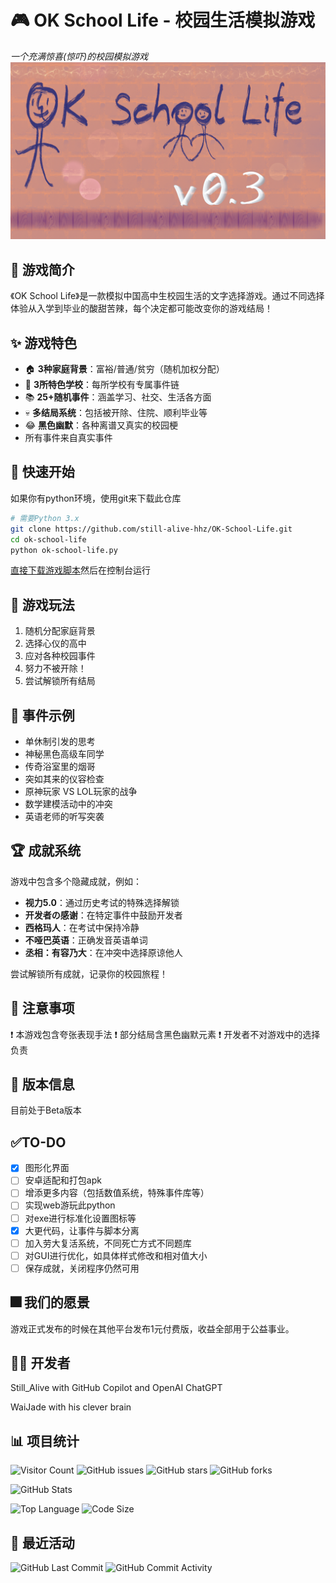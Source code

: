 # 🎮 OK School Life - 校园生活模拟游戏

*一个充满惊喜(惊吓)的校园模拟游戏*
![1745061328893](images/README/1745061328893.png)

## 📖 游戏简介

《OK School Life》是一款模拟中国高中生校园生活的文字选择游戏。通过不同选择体验从入学到毕业的酸甜苦辣，每个决定都可能改变你的游戏结局！

## ✨ 游戏特色

- 🏠 **3种家庭背景**：富裕/普通/贫穷（随机加权分配）
- 🏫 **3所特色学校**：每所学校有专属事件链
- 📚 **25+随机事件**：涵盖学习、社交、生活各方面
- 💀 **多结局系统**：包括被开除、住院、顺利毕业等
- 😂 **黑色幽默**：各种离谱又真实的校园梗
- 所有事件来自真实事件

## 🚀 快速开始

如果你有python环境，使用git来下载此仓库

```bash
# 需要Python 3.x
git clone https://github.com/still-alive-hhz/OK-School-Life.git
cd ok-school-life
python ok-school-life.py
```

[直接下载游戏脚本](https://github.com/ff9d0362-7cad-4f06-8527-6efaf9ea21f5)然后在控制台运行

## 🎯 游戏玩法

1. 随机分配家庭背景
2. 选择心仪的高中
3. 应对各种校园事件
4. 努力不被开除！
5. 尝试解锁所有结局

## 📜 事件示例

- 单休制引发的思考
- 神秘黑色高级车同学
- 传奇浴室里的烟哥
- 突如其来的仪容检查
- 原神玩家 VS LOL玩家的战争
- 数学建模活动中的冲突
- 英语老师的听写突袭

## 🏆 成就系统

游戏中包含多个隐藏成就，例如：

- **视力5.0**：通过历史考试的特殊选择解锁
- **开发者の感谢**：在特定事件中鼓励开发者
- **西格玛人**：在考试中保持冷静
- **不哑巴英语**：正确发音英语单词
- **丞相：有容乃大**：在冲突中选择原谅他人

尝试解锁所有成就，记录你的校园旅程！

## 📌 注意事项

❗ 本游戏包含夸张表现手法
❗ 部分结局含黑色幽默元素
❗ 开发者不对游戏中的选择负责

## 📅 版本信息

目前处于Beta版本

## ✅TO-DO

* [x] 图形化界面
* [ ] 安卓适配和打包apk
* [ ] 增添更多内容（包括数值系统，特殊事件库等）
* [ ] 实现web游玩此python
* [ ] 对exe进行标准化设置图标等
* [x] 大更代码，让事件与脚本分离
* [ ] 加入劳大复活系统，不同死亡方式不同题库
* [ ] 对GUI进行优化，如具体样式修改和相对值大小
* [ ] 保存成就，关闭程序仍然可用

## 🎆 我们的愿景

游戏正式发布的时候在其他平台发布1元付费版，收益全部用于公益事业。

## 👨‍💻 开发者

Still_Alive with GitHub Copilot and OpenAI ChatGPT

WaiJade with his clever brain

## 📊 项目统计

![Visitor Count](https://visitor-badge.laobi.icu/badge?page_id=still-alive-hhz.OK-School-Life) ![GitHub issues](https://img.shields.io/github/issues/still-alive-hhz/OK-School-Life)
![GitHub stars](https://img.shields.io/github/stars/still-alive-hhz/OK-School-Life?style=social) ![GitHub forks](https://img.shields.io/github/forks/still-alive-hhz/OK-School-Life) 

![GitHub Stats](https://github-readme-stats.vercel.app/api/pin/?username=still-alive-hhz&repo=OK-School-Life&show_owner=true)

![Top Language](https://img.shields.io/github/languages/top/still-alive-hhz/OK-School-Life) ![Code Size](https://img.shields.io/github/languages/code-size/still-alive-hhz/OK-School-Life)

## 🌟 最近活动

![GitHub Last Commit](https://img.shields.io/github/last-commit/still-alive-hhz/OK-School-Life) ![GitHub Commit Activity](https://img.shields.io/github/commit-activity/y/still-alive-hhz/OK-School-Life)

